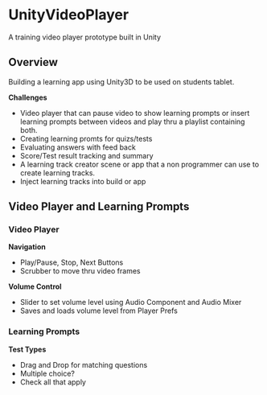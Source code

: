 # UnityVideoPlayer
A training video player prototype built in Unity

## Overview
Building a learning app using Unity3D to be used on students tablet.

**Challenges**
* Video player that can pause video to show learning prompts or insert learning prompts between videos and play thru a playlist containing both.
* Creating learning promts for quizs/tests
* Evaluating answers with feed back
* Score/Test result tracking and summary
* A learning track creator scene or app that a non programmer can use to create learning tracks.
* Inject learning tracks into build or app

## Video Player and Learning Prompts

### Video Player

**Navigation**
* Play/Pause, Stop, Next Buttons
* Scrubber to move thru video frames

**Volume Control**
* Slider to set volume level using Audio Component and Audio Mixer
* Saves and loads volume level from Player Prefs

### Learning Prompts

**Test Types**
* Drag and Drop for matching questions
* Multiple choice?
* Check all that apply

